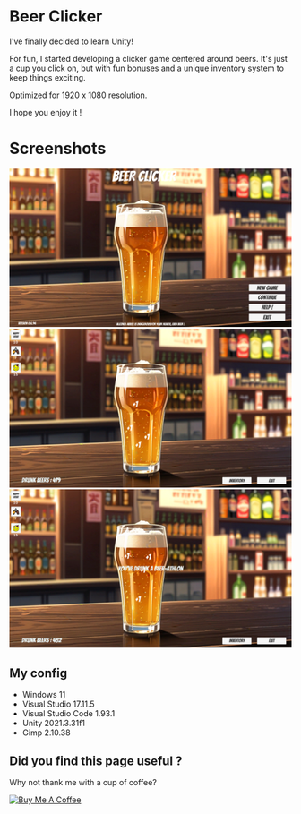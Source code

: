 # Beer Clicker

I've finally decided to learn Unity!

For fun, I started developing a clicker game centered around beers. It's just a cup you click on, but with fun bonuses and a unique inventory system to keep things exciting.  

Optimized for 1920 x 1080 resolution.

I hope you enjoy it !  

# Screenshots

![ScreenShot](https://github.com/AlexisAmand/Beer-Clicker/blob/main/screenshots/beer-01.png)
![ScreenShot](https://github.com/AlexisAmand/Beer-Clicker/blob/main/screenshots/beer-02.png)
![ScreenShot](https://github.com/AlexisAmand/Beer-Clicker/blob/main/screenshots/beer-03.png)

##  My config

* Windows 11
* Visual Studio 17.11.5
* Visual Studio Code 1.93.1
* Unity 2021.3.31f1
* Gimp 2.10.38

## Did you find this page useful ?
Why not thank me with a cup of coffee?

<a href="https://www.buymeacoffee.com/alexisamand" target="_blank"><img src="https://cdn.buymeacoffee.com/buttons/v2/default-blue.png" alt="Buy Me A Coffee" width="210" ></a>





